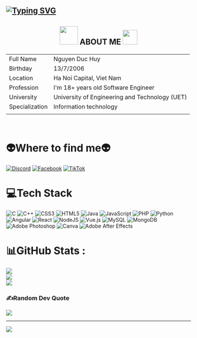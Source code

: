 ## <p align="left">[![Typing SVG](https://readme-typing-svg.herokuapp.com?font=Monoco&size=25&duration=4000&pause=500&color=3529F7&multiline=true&width=435&height=70&lines=+%F0%9F%91%8B++Hello%2C+I'm+HuyDuc!;Welcome+to+my+Github!+%F0%9F%9A%80)](https://git.io/typing-svg)</p>


## <p align="center"><img src="https://media.giphy.com/media/VgCDAzcKvsR6OM0uWg/giphy.gif" width="50"> ABOUT ME <img src="https://raw.githubusercontent.com/alexnaiman/alexnaiman/master/resources/cool_duck.gif" width="40px" /></p>
| | |
| - | - |
|Full Name      |Nguyen Duc Huy|
|Birthday       | 13/7/2006 |
|Location           | Ha Noi Capital, Viet Nam|
|Profession     | I'm 18+ years old Software Engineer|
|University |    University of Engineering and Technology (UET)|
|Specialization         |    Information technology|
| | |

<br>



# 👽Where to find me👽
[![Discord](https://img.shields.io/badge/Discord-%237289DA.svg?logo=discord&logoColor=white)](https://discord.com/users/1022733432704479244) [![Facebook](https://img.shields.io/badge/Facebook-%231877F2.svg?logo=Facebook&logoColor=white)](https://facebook.com/https://www.facebook.com/huyduc137) [![TikTok](https://img.shields.io/badge/TikTok-%23000000.svg?logo=TikTok&logoColor=white)](https://tiktok.com/@https://www.tiktok.com/@aki13_7?_t=8osenHxpUxR&_r=1) 

# 💻Tech Stack
![C](https://img.shields.io/badge/c-%2300599C.svg?style=plastic&logo=c&logoColor=white) ![C++](https://img.shields.io/badge/c++-%2300599C.svg?style=plastic&logo=c%2B%2B&logoColor=white) ![CSS3](https://img.shields.io/badge/css3-%231572B6.svg?style=plastic&logo=css3&logoColor=white) ![HTML5](https://img.shields.io/badge/html5-%23E34F26.svg?style=plastic&logo=html5&logoColor=white) ![Java](https://img.shields.io/badge/java-%23ED8B00.svg?style=plastic&logo=java&logoColor=white) ![JavaScript](https://img.shields.io/badge/javascript-%23323330.svg?style=plastic&logo=javascript&logoColor=%23F7DF1E) ![PHP](https://img.shields.io/badge/php-%23777BB4.svg?style=plastic&logo=php&logoColor=white) ![Python](https://img.shields.io/badge/python-3670A0?style=plastic&logo=python&logoColor=ffdd54) ![Angular](https://img.shields.io/badge/angular-%23DD0031.svg?style=plastic&logo=angular&logoColor=white) ![React](https://img.shields.io/badge/react-%2320232a.svg?style=plastic&logo=react&logoColor=%2361DAFB) ![NodeJS](https://img.shields.io/badge/node.js-6DA55F?style=plastic&logo=node.js&logoColor=white) ![Vue.js](https://img.shields.io/badge/vuejs-%2335495e.svg?style=plastic&logo=vuedotjs&logoColor=%234FC08D) ![MySQL](https://img.shields.io/badge/mysql-%2300f.svg?style=plastic&logo=mysql&logoColor=white) ![MongoDB](https://img.shields.io/badge/MongoDB-%234ea94b.svg?style=plastic&logo=mongodb&logoColor=white) ![Adobe Photoshop](https://img.shields.io/badge/adobephotoshop-%2331A8FF.svg?style=plastic&logo=adobephotoshop&logoColor=white) ![Canva](https://img.shields.io/badge/Canva-%2300C4CC.svg?style=plastic&logo=Canva&logoColor=white) ![Adobe After Effects](https://img.shields.io/badge/Adobe%20After%20Effects-9999FF.svg?style=plastic&logo=Adobe%20After%20Effects&logoColor=white)
# 📊GitHub Stats :
![](https://github-readme-stats.vercel.app/api?username=huyduc137&theme=radical&hide_border=false&include_all_commits=false&count_private=false)<br/>
![](https://github-readme-streak-stats.herokuapp.com/?user=huyduc137&theme=radical&hide_border=false)<br/>
![](https://github-readme-stats.vercel.app/api/top-langs/?username=huyduc137&theme=radical&hide_border=false&include_all_commits=false&count_private=false&layout=compact)


### ✍️Random Dev Quote
![](https://quotes-github-readme.vercel.app/api?type=horizontal&theme=radical)

---
[![](https://visitcount.itsvg.in/api?id=huyduc137&icon=0&color=0)](https://visitcount.itsvg.in)
